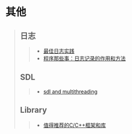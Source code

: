 # 其他
>## 日志
>>* [最佳日志实践](https://zhuanlan.zhihu.com/p/27363484)
>>* [程序那些事：日志记录的作用和方法](https://www.infoq.cn/article/why-and-how-log)
>## SDL
>>* [sdl and multithreading](https://stackoverflow.com/questions/17981101/sdl-2-0-create-window-in-main-thread-but-do-all-rendering-in-separate-one?rq=1)
>## Library
>>* [值得推荐的C/C++框架和库](https://www.ezlippi.com/blog/2014/12/c-open-project.html)
